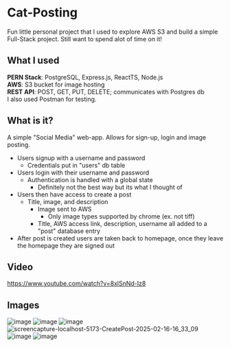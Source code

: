 # Cat-Posting

Fun little personal project that I used to explore AWS S3 and build a simple Full-Stack project. Still want to spend alot of time on it!

## What I used

**PERN Stack**: PostgreSQL, Express.js, ReactTS, Node.js\
**AWS**: S3 bucket for image hosting\
**REST API**: POST, GET, PUT, DELETE; communicates with Postgres db\
I also used Postman for testing.


## What is it?

A simple "Social Media" web-app. Allows for sign-up, login and image posting. 

 - Users signup with a username and password
 	- Credentials put in "users" db table  
 - Users login with their username and password
	 - Authentication is handled with a global state
		 - Definitely not the best way but its what I thought of 
- Users then have access to create a post
	- Title, image, and description
		- Image sent to AWS
			- Only image types supported by chrome (ex. not tiff)
		- Title, AWS access link, description, username all added to a "post" database entry
- After post is created users are taken back to homepage, once they leave the homepage they are signed out

## Video
https://www.youtube.com/watch?v=8xlSnNd-Iz8

## Images
![image](https://github.com/user-attachments/assets/6fc55308-dab4-4a5e-9dcf-c301be0fa05b)
![image](https://github.com/user-attachments/assets/f48e3ed4-2099-47d3-b604-c35ace67d3e4)
![image](https://github.com/user-attachments/assets/d2f62ed6-06c7-4366-a571-7e31a005ab95)
![screencapture-localhost-5173-CreatePost-2025-02-16-16_33_09](https://github.com/user-attachments/assets/e2ceecae-9bb6-469a-93e1-9c918cb270be)
![image](https://github.com/user-attachments/assets/ad5ce299-9ebe-4cf8-836a-2c9b7f86f5fc)
![image](https://github.com/user-attachments/assets/c751a500-4894-487e-9ceb-a33c25f88537)
